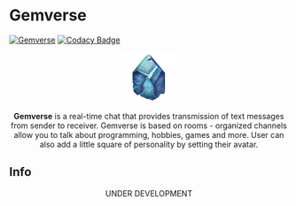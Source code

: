 # Gemverse
[![Gemverse](https://img.shields.io/endpoint?url=https://dashboard.cypress.io/badge/simple/g42uwf&style=flat&logo=cypress)](https://dashboard.cypress.io/projects/g42uwf/runs)
[![Codacy Badge](https://app.codacy.com/project/badge/Grade/b579256de9794b9dadf521dded359088)](https://www.codacy.com/gh/Karol-Witkowski/Gemverse/dashboard?utm_source=github.com&amp;utm_medium=referral&amp;utm_content=Karol-Witkowski/Gemverse&amp;utm_campaign=Badge_Grade)

<p align="center"><code><img alt="Gemverse logo" height="90" title="Gemverse logo" src="client\src\assets\img\logo.png"></code></p>

<p align="center"><b>Gemverse</b> is a real-time chat that provides transmission of text messages from sender to receiver. Gemverse is based on rooms - organized channels allow you to talk about programming, hobbies, games and more. User can also add a little square of personality by setting their avatar. </p>

## Info

<p align="center">UNDER DEVELOPMENT</p>
